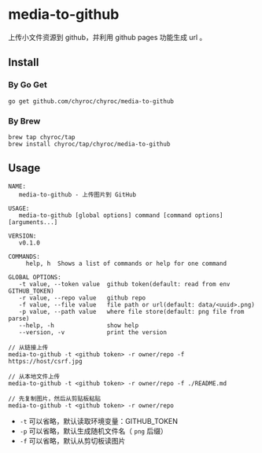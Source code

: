 # media-to-github

上传小文件资源到 github，并利用 github pages 功能生成 url 。

## Install

### By Go Get

```shell
go get github.com/chyroc/chyroc/media-to-github
```

### By Brew

```shell
brew tap chyroc/tap
brew install chyroc/tap/chyroc/media-to-github
```

## Usage

```text
NAME:
   media-to-github - 上传图片到 GitHub

USAGE:
   media-to-github [global options] command [command options] [arguments...]

VERSION:
   v0.1.0

COMMANDS:
     help, h  Shows a list of commands or help for one command

GLOBAL OPTIONS:
   -t value, --token value  github token(default: read from env GITHUB_TOKEN)
   -r value, --repo value   github repo
   -f value, --file value   file path or url(default: data/<uuid>.png)
   -p value, --path value   where file store(default: png file from parse)
   --help, -h               show help
   --version, -v            print the version
```

```text
// 从链接上传
media-to-github -t <github token> -r owner/repo -f https://host/csrf.jpg

// 从本地文件上传
media-to-github -t <github token> -r owner/repo -f ./README.md

// 先复制图片，然后从剪贴板粘贴
media-to-github -t <github token> -r owner/repo
```

- `-t` 可以省略，默认读取环境变量：GITHUB_TOKEN
- `-p` 可以省略，默认生成随机文件名（ `png` 后缀）
- `-f` 可以省略，默认从剪切板读图片

